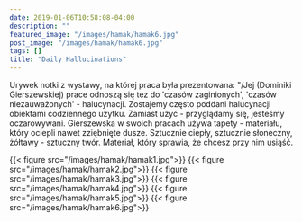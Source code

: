 ```yaml
---
date: 2019-01-06T10:58:08-04:00
description: ""
featured_image: "/images/hamak/hamak6.jpg"
post_image: "/images/hamak/hamak6.jpg"
tags: []
title: "Daily Hallucinations"
---
```

Urywek notki z wystawy, na której praca była prezentowana: "/Jej (Dominiki Gierszewskiej) prace odnoszą się tez do 'czasów zaginionych', 'czasów niezauważonych' - halucynacji. Zostajemy często poddani halucynacji obiektami codziennego użytku. Zamiast użyć - przyglądamy się, jesteśmy oczarowywani. Gierszewska w swoich pracach używa tapety - materiału, który ociepli nawet zziębnięte dusze. Sztucznie ciepły, sztucznie słoneczny, żółtawy - sztuczny twór. Materiał, który sprawia, że chcesz przy nim usiąść.

{{< figure src="/images/hamak/hamak1.jpg">}}
{{< figure src="/images/hamak/hamak2.jpg">}}
{{< figure src="/images/hamak/hamak3.jpg">}}
{{< figure src="/images/hamak/hamak4.jpg">}}
{{< figure src="/images/hamak/hamak5.jpg">}}
{{< figure src="/images/hamak/hamak6.jpg">}}
